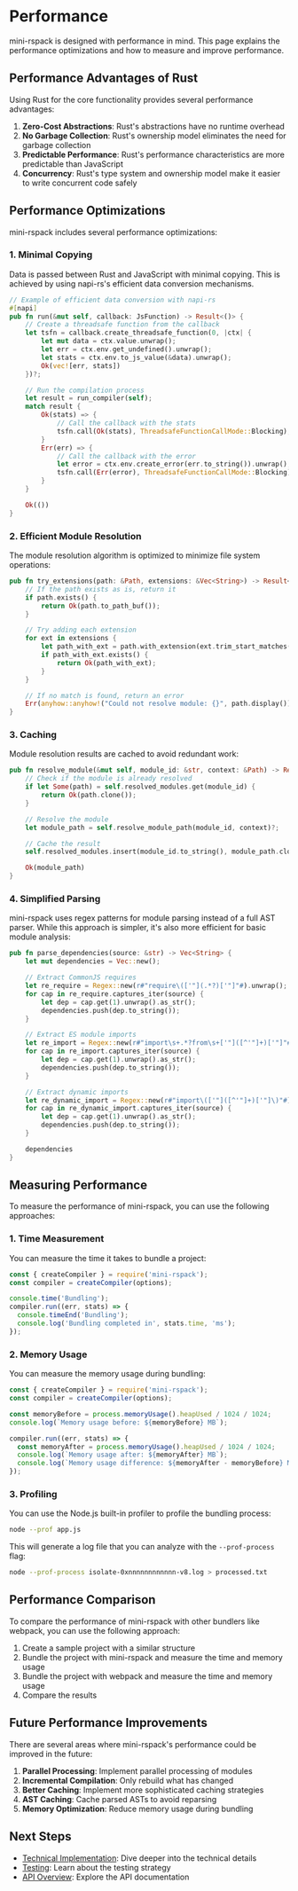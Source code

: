 # Performance

mini-rspack is designed with performance in mind. This page explains the performance optimizations and how to measure and improve performance.

## Performance Advantages of Rust

Using Rust for the core functionality provides several performance advantages:

1. **Zero-Cost Abstractions**: Rust's abstractions have no runtime overhead
2. **No Garbage Collection**: Rust's ownership model eliminates the need for garbage collection
3. **Predictable Performance**: Rust's performance characteristics are more predictable than JavaScript
4. **Concurrency**: Rust's type system and ownership model make it easier to write concurrent code safely

## Performance Optimizations

mini-rspack includes several performance optimizations:

### 1. Minimal Copying

Data is passed between Rust and JavaScript with minimal copying. This is achieved by using napi-rs's efficient data conversion mechanisms.

```rust
// Example of efficient data conversion with napi-rs
#[napi]
pub fn run(&mut self, callback: JsFunction) -> Result<()> {
    // Create a threadsafe function from the callback
    let tsfn = callback.create_threadsafe_function(0, |ctx| {
        let mut data = ctx.value.unwrap();
        let err = ctx.env.get_undefined().unwrap();
        let stats = ctx.env.to_js_value(&data).unwrap();
        Ok(vec![err, stats])
    })?;

    // Run the compilation process
    let result = run_compiler(self);
    match result {
        Ok(stats) => {
            // Call the callback with the stats
            tsfn.call(Ok(stats), ThreadsafeFunctionCallMode::Blocking);
        }
        Err(err) => {
            // Call the callback with the error
            let error = ctx.env.create_error(err.to_string()).unwrap();
            tsfn.call(Err(error), ThreadsafeFunctionCallMode::Blocking);
        }
    }

    Ok(())
}
```

### 2. Efficient Module Resolution

The module resolution algorithm is optimized to minimize file system operations:

```rust
pub fn try_extensions(path: &Path, extensions: &Vec<String>) -> Result<PathBuf> {
    // If the path exists as is, return it
    if path.exists() {
        return Ok(path.to_path_buf());
    }

    // Try adding each extension
    for ext in extensions {
        let path_with_ext = path.with_extension(ext.trim_start_matches('.'));
        if path_with_ext.exists() {
            return Ok(path_with_ext);
        }
    }

    // If no match is found, return an error
    Err(anyhow::anyhow!("Could not resolve module: {}", path.display()))
}
```

### 3. Caching

Module resolution results are cached to avoid redundant work:

```rust
pub fn resolve_module(&mut self, module_id: &str, context: &Path) -> Result<PathBuf> {
    // Check if the module is already resolved
    if let Some(path) = self.resolved_modules.get(module_id) {
        return Ok(path.clone());
    }

    // Resolve the module
    let module_path = self.resolve_module_path(module_id, context)?;

    // Cache the result
    self.resolved_modules.insert(module_id.to_string(), module_path.clone());

    Ok(module_path)
}
```

### 4. Simplified Parsing

mini-rspack uses regex patterns for module parsing instead of a full AST parser. While this approach is simpler, it's also more efficient for basic module analysis:

```rust
pub fn parse_dependencies(source: &str) -> Vec<String> {
    let mut dependencies = Vec::new();

    // Extract CommonJS requires
    let re_require = Regex::new(r#"require\(['"](.*?)['"]"#).unwrap();
    for cap in re_require.captures_iter(source) {
        let dep = cap.get(1).unwrap().as_str();
        dependencies.push(dep.to_string());
    }

    // Extract ES module imports
    let re_import = Regex::new(r#"import\s+.*?from\s+['"]([^'"]+)['"]"#).unwrap();
    for cap in re_import.captures_iter(source) {
        let dep = cap.get(1).unwrap().as_str();
        dependencies.push(dep.to_string());
    }

    // Extract dynamic imports
    let re_dynamic_import = Regex::new(r#"import\(['"]([^'"]+)['"]\)"#).unwrap();
    for cap in re_dynamic_import.captures_iter(source) {
        let dep = cap.get(1).unwrap().as_str();
        dependencies.push(dep.to_string());
    }

    dependencies
}
```

## Measuring Performance

To measure the performance of mini-rspack, you can use the following approaches:

### 1. Time Measurement

You can measure the time it takes to bundle a project:

```javascript
const { createCompiler } = require('mini-rspack');
const compiler = createCompiler(options);

console.time('Bundling');
compiler.run((err, stats) => {
  console.timeEnd('Bundling');
  console.log('Bundling completed in', stats.time, 'ms');
});
```

### 2. Memory Usage

You can measure the memory usage during bundling:

```javascript
const { createCompiler } = require('mini-rspack');
const compiler = createCompiler(options);

const memoryBefore = process.memoryUsage().heapUsed / 1024 / 1024;
console.log(`Memory usage before: ${memoryBefore} MB`);

compiler.run((err, stats) => {
  const memoryAfter = process.memoryUsage().heapUsed / 1024 / 1024;
  console.log(`Memory usage after: ${memoryAfter} MB`);
  console.log(`Memory usage difference: ${memoryAfter - memoryBefore} MB`);
});
```

### 3. Profiling

You can use the Node.js built-in profiler to profile the bundling process:

```bash
node --prof app.js
```

This will generate a log file that you can analyze with the `--prof-process` flag:

```bash
node --prof-process isolate-0xnnnnnnnnnnnn-v8.log > processed.txt
```

## Performance Comparison

To compare the performance of mini-rspack with other bundlers like webpack, you can use the following approach:

1. Create a sample project with a similar structure
2. Bundle the project with mini-rspack and measure the time and memory usage
3. Bundle the project with webpack and measure the time and memory usage
4. Compare the results

## Future Performance Improvements

There are several areas where mini-rspack's performance could be improved in the future:

1. **Parallel Processing**: Implement parallel processing of modules
2. **Incremental Compilation**: Only rebuild what has changed
3. **Better Caching**: Implement more sophisticated caching strategies
4. **AST Caching**: Cache parsed ASTs to avoid reparsing
5. **Memory Optimization**: Reduce memory usage during bundling

## Next Steps

- [Technical Implementation](/advanced/): Dive deeper into the technical details
- [Testing](/advanced/testing): Learn about the testing strategy
- [API Overview](/api/): Explore the API documentation
